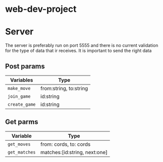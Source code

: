 # web-dev-project

# Server
The server is preferably run on port 5555 and there is no current validation for the type of data that ir receives.
It is important to send the right data

## Post params

  | Variables  | Type |
  | ------------- | ------------- |
  |`make_move`| from:string, to:string |
  |`join_game`| id:string |
  |`create_game`| id:string |
## Get parms

  | Variable  | Type |
  | ------------- | ------------- |
  |`get_moves`| from: cords, to: cords |
  |`get_matches`| matches:[id:string, next:one] |

  
